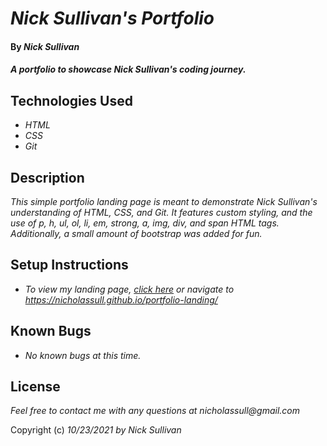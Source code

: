 # _Nick Sullivan's Portfolio_

#### By _**Nick Sullivan**_

#### _A portfolio to showcase Nick Sullivan's coding journey._

## Technologies Used

* _HTML_
* _CSS_
* _Git_

## Description

_This simple portfolio landing page is meant to demonstrate Nick Sullivan's understanding of HTML, CSS, and Git. It features custom styling, and the use of p, h, ul, ol, li, em, strong, a, img, div, and span HTML tags. Additionally, a small amount of bootstrap was added for fun._

## Setup Instructions

* _To view my landing page, [click here](https://nicholassull.github.io/portfolio-landing/) or navigate to https://nicholassull.github.io/portfolio-landing/_

## Known Bugs

* _No known bugs at this time._

## License

_Feel free to contact me with any questions at nicholassull@gmail.com_

Copyright (c) _10/23/2021_ _by Nick Sullivan_